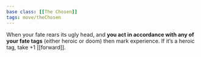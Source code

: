 ```yaml
---
base class: [[The Chosen]]
tags: move/theChosen
---
```

When your fate rears its ugly head, and **you act in accordance with any of your fate tags** (either heroic or doom) then mark experience. If it’s a heroic tag, take +1 [[forward]].